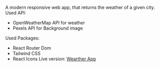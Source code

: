  A modern responsive web app, that returns the weather of a given city.
Used API:
- OpenWeatherMap API for weather
- Pexels API for Background image

Used Packages:
- React Router Dom
- Tailwind CSS
- React Icons
 Live version:
  [Wearther App](https://unrivaled-cajeta-116e27.netlify.app/)
